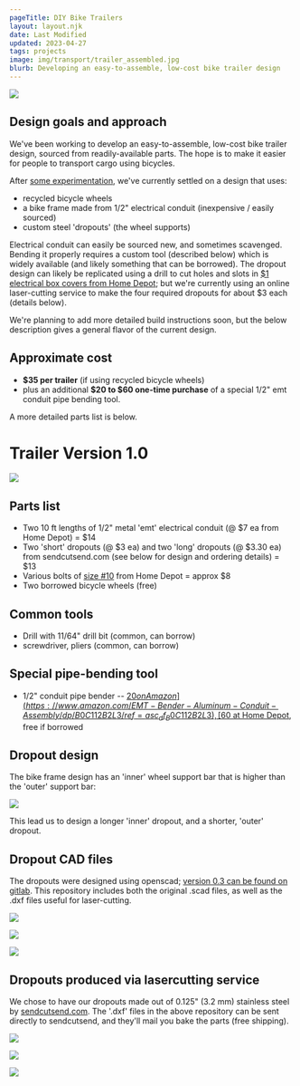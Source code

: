 ```yaml
---
pageTitle: DIY Bike Trailers
layout: layout.njk
date: Last Modified
updated: 2023-04-27
tags: projects
image: img/transport/trailer_assembled.jpg
blurb: Developing an easy-to-assemble, low-cost bike trailer design
---
```


![](/img/transport/trailer_assembled.jpg)

## Design goals and approach

We've been working to develop an easy-to-assemble, low-cost bike trailer design, sourced from readily-available parts. The hope is to make it easier for people to transport cargo using bicycles.

After [some experimentation](/notes/transport), we've currently settled on a design that uses:
- recycled bicycle wheels
- a bike frame made from 1/2" electrical conduit (inexpensive / easily sourced)
- custom steel 'dropouts' (the wheel supports)

Electrical conduit can easily be sourced new, and sometimes scavenged. Bending it properly requires a custom tool (described below) which is widely available (and likely something that can be borrowed). The dropout design can likely be replicated using a drill to cut holes and slots in [$1 electrical box covers from Home Depot](https://www.homedepot.com/p/Steel-City-4-in-Square-Metal-Electrical-Box-Flat-Cover-52C1-50R/205124442);  but we're currently using an online laser-cutting service to make the four required dropouts for about $3 each (details below).

We're planning to add more detailed build instructions soon, but the below description gives a general flavor of the current design.

## Approximate cost

- **$35 per trailer** (if using recycled bicycle wheels)
- plus an additional **$20 to $60 one-time purchase** of a special 1/2" emt conduit pipe bending tool.

A more detailed parts list is below.

# Trailer Version 1.0

![](/img/transport/barebones.jpeg)

## Parts list

- Two 10 ft lengths of 1/2" metal 'emt' electrical conduit (@ $7 ea from Home Depot) = $14
- Two 'short' dropouts (@ $3 ea) and two 'long' dropouts (@ $3.30 ea) from sendcutsend.com (see below for design and ordering details) = $13
- Various bolts of [size #10](https://www.homedepot.com/p/Everbilt-10-24-x-2-in-Combo-Round-Head-Zinc-Plated-Machine-Screw-4-Pack-803231/204274628) from Home Depot = approx $8
- Two borrowed bicycle wheels (free) 

## Common tools

- Drill with 11/64" drill bit (common, can borrow)
- screwdriver, pliers (common, can borrow)

## Special pipe-bending tool

- 1/2" conduit pipe bender -- [$20 on Amazon](https://www.amazon.com/EMT-Bender-Aluminum-Conduit-Assembly/dp/B0C112B2L3/ref=asc_df_B0C112B2L3), [$60 at Home Depot](https://www.homedepot.com/p/Klein-Tools-1-2-in-Iron-Conduit-Bender-EMT-with-Angle-Setter-51603/317837457), free if borrowed  

## Dropout design    

The bike frame design has an 'inner' wheel support bar that is higher than the 'outer' support bar:

![](/img/transport/head_on.jpeg)

This lead us to design a longer 'inner' dropout, and a shorter, 'outer' dropout.

## Dropout CAD files

The dropouts were designed using openscad; [version 0.3 can be found on gitlab](https://gitlab.com/edgecollective/bike-trailer-dropouts/-/tree/f21a3fa739245bb51466d63d18eab6291da84101/v_0.3).  This repository includes both the original .scad files, as well as the .dxf files useful for laser-cutting.

![](/img/transport/openscad_ver_0.3_long.png)

![](/img/transport/openscad_ver_0.3_short.png)

![](/img/transport/dropout_ver_0.3_sideby.png)

## Dropouts produced via lasercutting service

We chose to have our dropouts made out of 0.125" (3.2 mm) stainless steel by [sendcutsend.com](sendcutsend.com).  The '.dxf' files in the above repository can be sent directly to sendcutsend, and they'll mail you bake the parts (free shipping). 

![](/img/transport/dropouts_two.jpg) 

![](/img/transport/wheel_closeup.jpg)

![](/img/transport/height_diff.jpeg)




